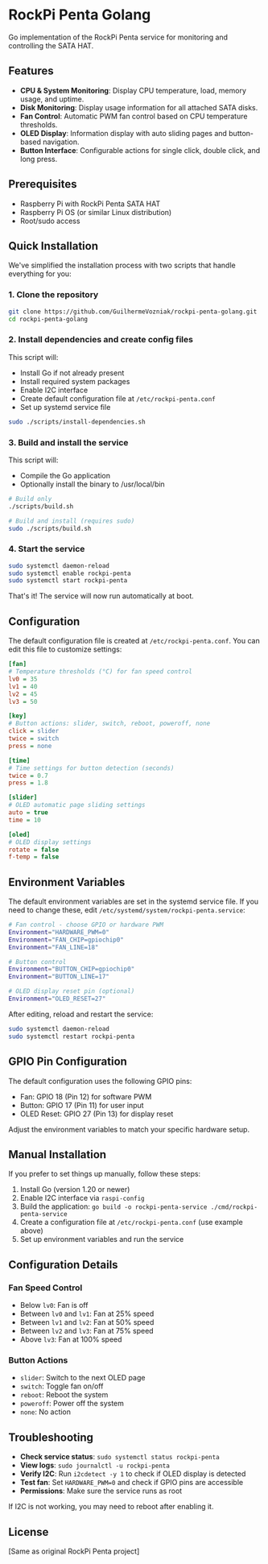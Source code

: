 # RockPi Penta Golang

Go implementation of the RockPi Penta service for monitoring and controlling the SATA HAT.

## Features

- **CPU & System Monitoring**: Display CPU temperature, load, memory usage, and uptime.
- **Disk Monitoring**: Display usage information for all attached SATA disks.
- **Fan Control**: Automatic PWM fan control based on CPU temperature thresholds.
- **OLED Display**: Information display with auto sliding pages and button-based navigation.
- **Button Interface**: Configurable actions for single click, double click, and long press.

## Prerequisites

- Raspberry Pi with RockPi Penta SATA HAT
- Raspberry Pi OS (or similar Linux distribution)
- Root/sudo access

## Quick Installation

We've simplified the installation process with two scripts that handle everything for you:

### 1. Clone the repository

```bash
git clone https://github.com/GuilhermeVozniak/rockpi-penta-golang.git
cd rockpi-penta-golang
```

### 2. Install dependencies and create config files

This script will:

- Install Go if not already present
- Install required system packages
- Enable I2C interface
- Create default configuration file at `/etc/rockpi-penta.conf`
- Set up systemd service file

```bash
sudo ./scripts/install-dependencies.sh
```

### 3. Build and install the service

This script will:

- Compile the Go application
- Optionally install the binary to /usr/local/bin

```bash
# Build only
./scripts/build.sh

# Build and install (requires sudo)
sudo ./scripts/build.sh
```

### 4. Start the service

```bash
sudo systemctl daemon-reload
sudo systemctl enable rockpi-penta
sudo systemctl start rockpi-penta
```

That's it! The service will now run automatically at boot.

## Configuration

The default configuration file is created at `/etc/rockpi-penta.conf`. You can edit this file to customize settings:

```ini
[fan]
# Temperature thresholds (°C) for fan speed control
lv0 = 35
lv1 = 40
lv2 = 45
lv3 = 50

[key]
# Button actions: slider, switch, reboot, poweroff, none
click = slider
twice = switch
press = none

[time]
# Time settings for button detection (seconds)
twice = 0.7
press = 1.8

[slider]
# OLED automatic page sliding settings
auto = true
time = 10

[oled]
# OLED display settings
rotate = false
f-temp = false
```

## Environment Variables

The default environment variables are set in the systemd service file. If you need to change these, edit `/etc/systemd/system/rockpi-penta.service`:

```bash
# Fan control - choose GPIO or hardware PWM
Environment="HARDWARE_PWM=0"
Environment="FAN_CHIP=gpiochip0"
Environment="FAN_LINE=18"

# Button control
Environment="BUTTON_CHIP=gpiochip0"
Environment="BUTTON_LINE=17"

# OLED display reset pin (optional)
Environment="OLED_RESET=27"
```

After editing, reload and restart the service:

```bash
sudo systemctl daemon-reload
sudo systemctl restart rockpi-penta
```

## GPIO Pin Configuration

The default configuration uses the following GPIO pins:

- Fan: GPIO 18 (Pin 12) for software PWM
- Button: GPIO 17 (Pin 11) for user input
- OLED Reset: GPIO 27 (Pin 13) for display reset

Adjust the environment variables to match your specific hardware setup.

## Manual Installation

If you prefer to set things up manually, follow these steps:

1. Install Go (version 1.20 or newer)
2. Enable I2C interface via `raspi-config`
3. Build the application: `go build -o rockpi-penta-service ./cmd/rockpi-penta-service`
4. Create a configuration file at `/etc/rockpi-penta.conf` (use example above)
5. Set up environment variables and run the service

## Configuration Details

### Fan Speed Control

- Below `lv0`: Fan is off
- Between `lv0` and `lv1`: Fan at 25% speed
- Between `lv1` and `lv2`: Fan at 50% speed
- Between `lv2` and `lv3`: Fan at 75% speed
- Above `lv3`: Fan at 100% speed

### Button Actions

- `slider`: Switch to the next OLED page
- `switch`: Toggle fan on/off
- `reboot`: Reboot the system
- `poweroff`: Power off the system
- `none`: No action

## Troubleshooting

- **Check service status**: `sudo systemctl status rockpi-penta`
- **View logs**: `sudo journalctl -u rockpi-penta`
- **Verify I2C**: Run `i2cdetect -y 1` to check if OLED display is detected
- **Test fan**: Set `HARDWARE_PWM=0` and check if GPIO pins are accessible
- **Permissions**: Make sure the service runs as root

If I2C is not working, you may need to reboot after enabling it.

## License

[Same as original RockPi Penta project]

